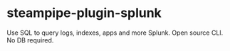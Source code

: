 # steampipe-plugin-splunk
Use SQL to query logs, indexes, apps and more Splunk. Open source CLI. No DB required.
